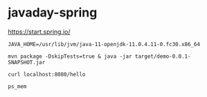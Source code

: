 # javaday-spring

https://start.spring.io/

```
JAVA_HOME=/usr/lib/jvm/java-11-openjdk-11.0.4.11-0.fc30.x86_64
```

```
mvn package -DskipTests=true & java -jar target/demo-0.0.1-SNAPSHOT.jar
```

```
curl localhost:8080/hello
```
```
ps_mem
```
